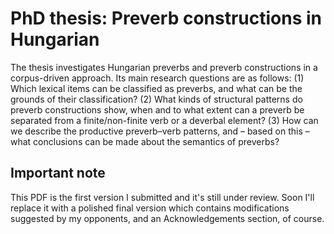 # PhD thesis: Preverb constructions in Hungarian

The thesis investigates Hungarian preverbs and preverb constructions in a corpus-driven approach. Its main research questions are as follows: (1) Which lexical items can be classified as preverbs, and what can be the grounds of their classification? (2) What kinds of structural patterns do preverb constructions show, when and to what extent can a preverb be separated from a finite/non-finite verb or a deverbal element? (3) How can we describe the productive preverb–verb patterns, and – based on this – what conclusions can be made about the semantics of preverbs?

## Important note

This PDF is the first version I submitted and it's still under review. Soon I'll replace it with a polished final version which contains modifications suggested by my opponents, and an Acknowledgements section, of course.
